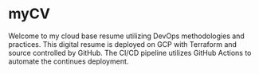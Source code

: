 # myCV
Welcome to my cloud base resume utilizing DevOps methodologies and practices.  This digital resume is deployed on GCP with Terraform and source controlled by GitHub.  The CI/CD pipeline utilizes GitHub Actions to automate the continues deployment.